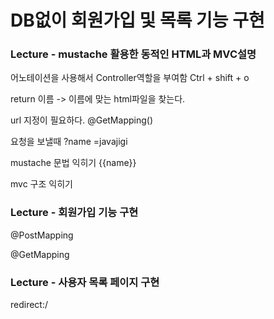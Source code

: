 # DB없이 회원가입 및 목록 기능 구현

### Lecture - mustache 활용한 동적인 HTML과 MVC설명

어노테이션을 사용해서 Controller역할을 부여함 Ctrl + shift + o

return 이름 -> 이름에 맞는 html파일을 찾는다.

url 지정이 필요하다. @GetMapping()

요청을 보낼때 ?name =javajigi 

mustache 문법 익히기 {{name}}

mvc 구조 익히기



### Lecture - 회원가입 기능 구현

@PostMapping

@GetMapping



### Lecture - 사용자 목록 페이지 구현

redirect:/